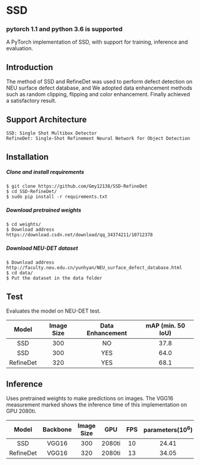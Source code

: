 # SSD
### pytorch 1.1 and python 3.6 is supported
A PyTorch implementation of SSD, with support for training, inference and evaluation.

## Introduction
The method of SSD and RefineDet was used to perform defect detection on NEU surface defect database, and We adopted data enhancement methods such as random clipping, flipping and color enhancement. Finally achieved a satisfactory result.

## Support Architecture

    SSD: Single Shot Multibox Detector
    RefineDet: Single-Shot Refinement Neural Network for Object Detection

## Installation
##### Clone and install requirements
    $ git clone https://github.com/Gmy12138/SSD-RefineDet
    $ cd SSD-RefineDet/
    $ sudo pip install -r requirements.txt

##### Download pretrained weights
    $ cd weights/
    $ Download address   https://download.csdn.net/download/qq_34374211/10712378

##### Download NEU-DET dataset
    $ Download address    http://faculty.neu.edu.cn/yunhyan/NEU_surface_defect_database.html
    $ cd data/
    $ Put the dataset in the data folder
    
## Test
Evaluates the model on NEU-DET test.

| Model      |Image Size|   Data Enhancement      | mAP (min. 50 IoU) |
|:----------:|:--------:|:-----------------------:|:-----------------:|
| SSD        |300       |      NO                 | 37.8              |
| SSD        |300       |      YES                | 64.0              |
| RefineDet  |320       |      YES                | 68.1              |


## Inference
Uses pretrained weights to make predictions on images. The VGG16 measurement marked shows the inference time of this implementation on GPU 2080ti.

| Model      |Backbone    |  Image Size     | GPU      | FPS      | parameters(10<sup>6</sup>)|FLOPs((10<sup>9</sup>))|
|:----------:|:----------:|:---------------:|:--------:|:--------:|:--------------------------:|:--------------------:|
| SSD        | VGG16      |     300         | 2080ti   |   10     |            24.41           |     61.42            |
| RefineDet  | VGG16      |     320         | 2080ti   |   13     |            34.05           |     74.93            |






